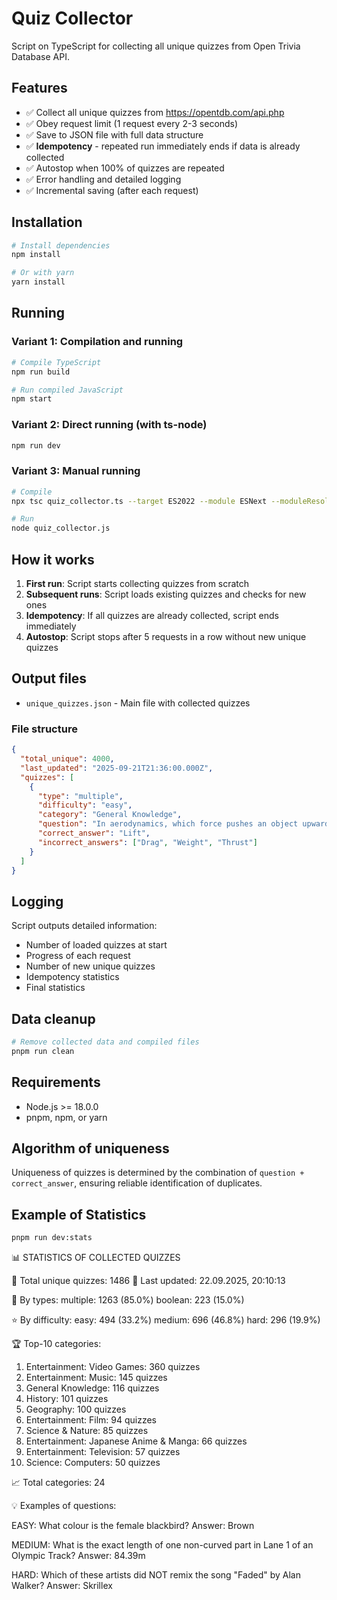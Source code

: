 # Quiz Collector

Script on TypeScript for collecting all unique quizzes from Open Trivia Database API.

## Features

- ✅ Collect all unique quizzes from <https://opentdb.com/api.php>
- ✅ Obey request limit (1 request every 2-3 seconds)
- ✅ Save to JSON file with full data structure
- ✅ **Idempotency** - repeated run immediately ends if data is already collected
- ✅ Autostop when 100% of quizzes are repeated
- ✅ Error handling and detailed logging
- ✅ Incremental saving (after each request)

## Installation

```bash
# Install dependencies
npm install

# Or with yarn
yarn install
```

## Running

### Variant 1: Compilation and running

```bash
# Compile TypeScript
npm run build

# Run compiled JavaScript
npm start
```

### Variant 2: Direct running (with ts-node)

```bash
npm run dev
```

### Variant 3: Manual running

```bash
# Compile
npx tsc quiz_collector.ts --target ES2022 --module ESNext --moduleResolution node

# Run
node quiz_collector.js
```

## How it works

1. **First run**: Script starts collecting quizzes from scratch
2. **Subsequent runs**: Script loads existing quizzes and checks for new ones
3. **Idempotency**: If all quizzes are already collected, script ends immediately
4. **Autostop**: Script stops after 5 requests in a row without new unique quizzes

## Output files

- `unique_quizzes.json` - Main file with collected quizzes

### File structure

```json
{
  "total_unique": 4000,
  "last_updated": "2025-09-21T21:36:00.000Z",
  "quizzes": [
    {
      "type": "multiple",
      "difficulty": "easy",
      "category": "General Knowledge", 
      "question": "In aerodynamics, which force pushes an object upwards?",
      "correct_answer": "Lift",
      "incorrect_answers": ["Drag", "Weight", "Thrust"]
    }
  ]
}
```

## Logging

Script outputs detailed information:

- Number of loaded quizzes at start
- Progress of each request
- Number of new unique quizzes
- Idempotency statistics
- Final statistics

## Data cleanup

```bash
# Remove collected data and compiled files
pnpm run clean
```

## Requirements

- Node.js >= 18.0.0
- pnpm, npm, or yarn

## Algorithm of uniqueness

Uniqueness of quizzes is determined by the combination of `question + correct_answer`, ensuring reliable identification of duplicates.

## Example of Statistics

```bash
pnpm run dev:stats
```

📊 STATISTICS OF COLLECTED QUIZZES

🎯 Total unique quizzes: 1486
📅 Last updated: 22.09.2025, 20:10:13

📝 By types:
   multiple: 1263 (85.0%)
   boolean: 223 (15.0%)

⭐ By difficulty:
   easy: 494 (33.2%)
   medium: 696 (46.8%)
   hard: 296 (19.9%)

🏆 Top-10 categories:

   1. Entertainment: Video Games: 360 quizzes
   2. Entertainment: Music: 145 quizzes
   3. General Knowledge: 116 quizzes
   4. History: 101 quizzes
   5. Geography: 100 quizzes
   6. Entertainment: Film: 94 quizzes
   7. Science & Nature: 85 quizzes
   8. Entertainment: Japanese Anime & Manga: 66 quizzes
   9. Entertainment: Television: 57 quizzes
   10. Science: Computers: 50 quizzes

📈 Total categories: 24

💡 Examples of questions:

   EASY: What colour is the female blackbird?
   Answer: Brown

   MEDIUM: What is the exact length of one non-curved part in Lane 1 of an Olympic Track?
   Answer: 84.39m

   HARD: Which of these artists did NOT remix the song "Faded" by Alan Walker?
   Answer: Skrillex
